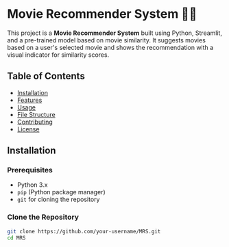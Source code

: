 # Movie Recommender System 🎥🍿

This project is a **Movie Recommender System** built using Python, Streamlit, and a pre-trained model based on movie similarity. It suggests movies based on a user's selected movie and shows the recommendation with a visual indicator for similarity scores.

## Table of Contents

- [Installation](#installation)
- [Features](#features)
- [Usage](#usage)
- [File Structure](#file-structure)
- [Contributing](#contributing)
- [License](#license)

## Installation

### Prerequisites

- Python 3.x
- `pip` (Python package manager)
- `git` for cloning the repository

### Clone the Repository

```bash
git clone https://github.com/your-username/MRS.git
cd MRS
